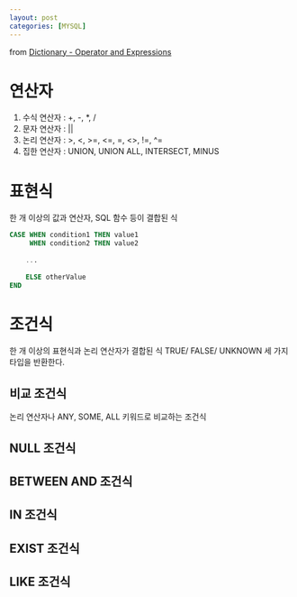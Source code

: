 ```yaml
---
layout: post
categories: [MYSQL]
---
```

from [Dictionary - Operator and Expressions](https://github.com/newkayak12/Dictionary/blob/master/sql/04.OperatorAndExpression.md)



# 연산자
1. 수식 연산자 : +, -, *, /
2. 문자 연산자 : ||
3. 논리 연산자 : >, <, >=, <=, =, <>, !=, ^=
4. 집한 연산자 : UNION, UNION ALL, INTERSECT, MINUS


# 표현식
한 개 이상의 값과 연산자, SQL 함수 등이 결합된 식
```sql
CASE WHEN condition1 THEN value1
     WHEN condition2 THEN value2
    
    ...
    
    ELSE otherValue
END
```

# 조건식
한 개 이상의 표현식과 논리 연산자가 결합된 식 TRUE/ FALSE/ UNKNOWN 세 가지 타입을 반환한다. 

## 비교 조건식
논리 연산자나 ANY, SOME, ALL 키워드로 비교하는 조건식

## NULL 조건식

## BETWEEN AND 조건식

## IN 조건식

## EXIST 조건식

## LIKE 조건식